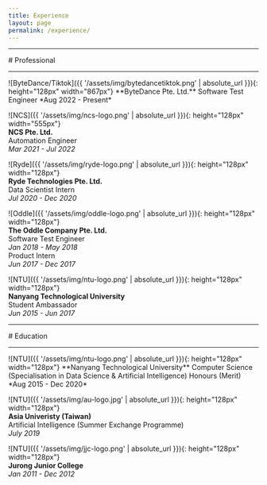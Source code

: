 ```yaml
---
title: Experience
layout: page
permalink: /experience/
---
```


<hr>
# Professional
<hr>
![ByteDance/Tiktok]({{ '/assets/img/bytedancetiktok.png' | absolute_url }}){: height="128px" width="867px"} 
**ByteDance Pte. Ltd.**
Software Test Engineer
*Aug 2022 - Present*

![NCS]({{ '/assets/img/ncs-logo.png' | absolute_url }}){: height="128px" width="555px"}   
**NCS Pte. Ltd.**  
Automation Engineer  
*Mar 2021 - Jul 2022*

![Ryde]({{ '/assets/img/ryde-logo.png' | absolute_url }}){: height="128px" width="128px"}   
**Ryde Technologies Pte. Ltd.**  
Data Scientist Intern  
*Jul 2020 - Dec 2020*  

![Oddle]({{ '/assets/img/oddle-logo.png' | absolute_url }}){: height="128px" width="128px"}   
**The Oddle Company Pte. Ltd.**  
Software Test Engineer  
*Jan 2018 - May 2018*  
Product Intern  
*Jun 2017 - Dec 2017*  
  
![NTU]({{ '/assets/img/ntu-logo.png' | absolute_url }}){: height="128px" width="128px"}  
**Nanyang Technological University**  
Student Ambassador  
*Jun 2015 - Jun 2017*  
  
<hr>
# Education
<hr>
![NTU]({{ '/assets/img/ntu-logo.png' | absolute_url }}){: height="128px" width="128px"}  
**Nanyang Technological University**  
Computer Science (Specialisation in Data Science & Artificial Intelligence)  
Honours (Merit)  
*Aug 2015 - Dec 2020*  
  
![NTU]({{ '/assets/img/au-logo.jpg' | absolute_url }}){: height="128px" width="128px"}  
**Asia Univeristy (Taiwan)**  
Artificial Intelligence (Summer Exchange Programme)  
*July 2019*  
  
![NTU]({{ '/assets/img/jjc-logo.png' | absolute_url }}){: height="128px" width="128px"}  
**Jurong Junior College**  
*Jan 2011 - Dec 2012*  